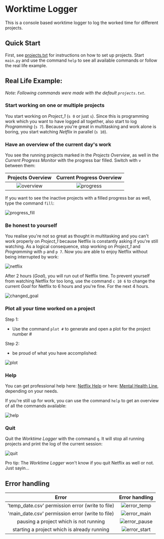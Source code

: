 # Worktime Logger
This is a console based worktime logger to log the worked time for different projects.

## Quick Start

First, see [projects.txt](projects.txt) for instructions on how to set up projects. Start `main.py` and use the command `help` to see all available commands or follow the real life example.

## Real Life Example:

_Note: Following commands were made with the default `projects.txt`._

### Start working on one or multiple projects

You start working on _Project_1_ (`s 0` or just `s`). Since this is programming work which you want to have logged all together, also start to log _Programming_ (`s 7`).
Because you're great in multitasking and work alone is boring, you start watching _Netflix_ in parallel (`s 10`).

### Have an overview of the current day's work

You see the running projects marked in the _Projects Overview_, as well in the _Current Progress Monitor_ with the progress bar filled. Switch with `v` between them:

Projects Overview    |  Current Progress Overview
:-------------------------:|:-------------------------:
![overview](https://user-images.githubusercontent.com/45213106/176210587-a126e9b9-b8cd-476e-8c5b-9400f419ba4c.PNG)  |  ![progress](https://user-images.githubusercontent.com/45213106/176210590-5f1b384a-aab4-432b-9bae-a9eacc4ccdc5.PNG)

If you want to see the inactive projects with a filled progress bar as well, type the command `fill`:

![progress_fill](https://user-images.githubusercontent.com/45213106/176211609-2b2c54ca-eb8e-4074-b7f7-c472f6332780.PNG)

### Be honest to yourself

You realise you're not so great as thought in multitasking and you can't work properly on _Project_1_ because Netflix is constantly asking if you're still watching. As a logical consequence, stop working on _Project_1_ and _Programming_ with `p` and `p 7`. Now you are able to enjoy Netflix without being interrupted by work:

![netflix](https://user-images.githubusercontent.com/45213106/176222312-03e4e695-6bd2-49c1-8ec6-cea1ae99922d.PNG)

After 2 hours (_Goal_), you will run out of Netflix time. To prevent yourself from watching Netflix for too long, use the command `c 10 6` to change the current _Goal_ for Netflix to 6 hours and you're fine. For the next 4 hours.

![changed_goal](https://user-images.githubusercontent.com/45213106/176236408-fa942dca-d1fb-411a-98d6-98b28691fe14.PNG)

### Plot all your time worked on a project

Step 1:
- Use the command `plot #` to generate and open a plot for the project number #

Step 2:
- be proud of what you have accomplished:

![plot](https://user-images.githubusercontent.com/45213106/176239392-35e274f1-9c39-4965-8c5d-6b26556aed81.png)

### Help

You can get professional help here: [Netflix Help](https://help.netflix.com) or here: [Mental Health Line](https://www.healthline.com), depending on your needs.

If you're still up for work, you can use the command `help` to get an overview of all the commands available:

![help](https://user-images.githubusercontent.com/45213106/176223482-ce7a9eb1-8c1c-4595-b381-ef2e784178a5.PNG)

### Quit

Quit the _Worktime Logger_ with the command `q`. It will stop all running projects and print the log of the current session:

![quit](https://user-images.githubusercontent.com/45213106/176244317-e99c6a30-d6ab-45b8-814e-3a116b83f84f.PNG)

Pro tip: The _Worktime Logger_ won't know if you quit Netflix as well or not. Just sayin...

## Error handling
Error    |  Error handling
:-------------------------:|:-------------------------:
'temp_date.csv' permission error (write to file) | ![error_temp](https://user-images.githubusercontent.com/45213106/176232425-6797ef6a-343a-45a0-8f1c-e727a0e37714.PNG)
'main_date.csv' permission error (write to file) | ![error_main](https://user-images.githubusercontent.com/45213106/176231363-97986439-a851-4dd5-8022-03fccbc4dbeb.PNG)
pausing a project which is not running | ![error_pause](https://user-images.githubusercontent.com/45213106/176231489-547f0791-3bc7-4613-8cb6-694862137a05.PNG)
starting a project which is already running | ![error_start](https://user-images.githubusercontent.com/45213106/176231690-6454da34-3be9-4bf3-acdf-ea045b87ef69.PNG)



